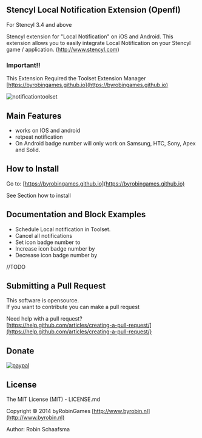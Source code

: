 ## Stencyl Local Notification Extension (Openfl)

For Stencyl 3.4 and above

Stencyl extension for "Local Notification" on iOS and Android. This extension allows you to easily integrate Local Notification on your Stencyl game / application. (http://www.stencyl.com)

### Important!!

This Extension Required the Toolset Extension Manager [https://byrobingames.github.io](https://byrobingames.github.io)

![notificationtoolset](https://byrobingames.github.io/img/localnotification/notificationtoolset.png)

## Main Features

- works on IOS and android
- retpeat notification
- On Android badge number will only work on Samsung, HTC, Sony, Apex and  Solid.


## How to Install

Go to: [https://byrobingames.github.io](https://byrobingames.github.io)

See Section how to install

## Documentation and Block Examples

- Schedule Local notification in Toolset.
- Cancel all notifications
- Set icon badge number to
- Increase icon badge number by
- Decrease icon badge number by

//TODO

## Submitting a Pull Request

This software is opensource.</br>
If you want to contribute you can make a pull request

Need help with a pull request?</br>
[https://help.github.com/articles/creating-a-pull-request/](https://help.github.com/articles/creating-a-pull-request/}

## Donate

[![paypal](https://www.paypalobjects.com/en_US/i/btn/btn_donateCC_LG.gif)](https://www.paypal.com/cgi-bin/webscr?cmd=_s-xclick&hosted_button_id=HKLGFCAGKBMFL)<br />

## License

The MIT License (MIT) - LICENSE.md

Copyright © 2014 byRobinGames [http://www.byrobin.nl](http://www.byrobin.nl)

Author: Robin Schaafsma
